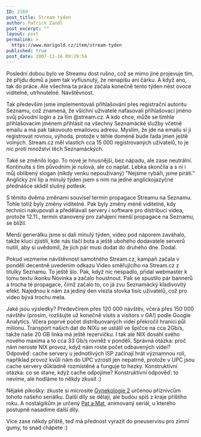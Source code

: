 ```yaml
---
ID: 2169
post_title: Stream týden
author: Patrick Zandl
post_excerpt: ""
layout: post
permalink: >
  https://www.marigold.cz/item/stream-tyden
published: true
post_date: 2007-11-16 09:29:54
---
```

Poslední dobou bylo ve Streamu dost rušno, což se mimo jiné projevuje tím, že přijdu domů a jsem tak vyflusnutý, že nenapíšu ani čárku. A když ano, tak do práce.  Ale všechna ta práce začala konečně tento týden nést ovoce viditelné, utrhnutelné. Návštěvnost.

Tak především jsme implementovali přihlašování přes registrační autoritu Seznamu, což znamená, že všichni uživatelé nafasovali přihlašovací jméno svůj původní login a za tím @stream.cz. A kdo chce, může se tímhle přihlašovacím jménem přihlásit na všechny Seznamácké služby včetně emailu a má pak takovouto emailovou adresu. Myslím, že jde na emailu si ji registrovat rovnou, výhoda, protože v téhle doméně bude řada jmen ještě volných. Stream.cz měl vlastích cca 15 000 registrovaných uživatelů, to je nic proti množství těch Seznamáckých. 

Také se změnilo logo. To nové je hnusnější, bez nápadu, ale zase neutrální. Kontinuita s tím původním je nulová, ale co naplat. Lebka skončila a s ní i můj oblíbený slogan (nikdy venku nepoužívaný) "Nejsme rybáři, jsme piráti." Anglicky zní líp a minulý týden jsem s ním na jedné anglickojazyčné přednášce sklidil slušný potlesk. 

S těmito dvěma změnami souvisel termín propagace Streamu na Seznamu. Tohle totiž byly změny viditelné. Pak byly změny méně viditelné, kdy technici nakupovali a předělávali servery i software pro distribuci videa, protože 12.11., termín stanovený pro zahájení menší propagace na Seznamu, se blížil. 

Menší generálku jsme si dali minulý týden, video pod náporem zaváhalo, takže kluci zjistili, kde nás tlačí bota a ještě ubohého dodavatele serverů nutili, aby si uvědomil, že jich pár musí dodat do druhého dne. Dodal. 

Pokud vezmeme návštěvnost samotného Stream.cz, kampaň začala v pondělí decentně uvedením odkazu Video směřujícího na Stream.cz z titulky Seznamu. To ještě šlo. Pak, když nic nespadlo, přidal webmaster k tomu textu ikonku Novinka a začalo houstnout. Pak se spustilo pár bannerů a trocha té propagace, čímž začalo to, co já zvu Seznamácký kladivovitý efekt. Najednou k nám za jediný den vlezla stovka tisíc uživatelů, což pro video bývá trochu mela. 

Jaké jsou výsledky? Předevčírem přes 120 000 návštěv, včera přes 150 000 návštěv (prosím, rozlišujte už konečně visits a visitors v GA!) podle Google Analytics. Včera poprvé počet distribuovaných videí překročil hranici půl milionu. Transport našich dat do NIXu se ustálil ve špičce na cca 2Gb/s, takže naše 20 GB linka má ještě rezervičku. I tak ale NIX dosáhl svého nového maxima a to cca 33 Gb/s rovněž v pondělí. Správná otázka: proč nám neroste NIX provoz, když nám roste počet odbavených videí? Odpověď: cache servery u jednotlivých ISP začínají hrát významnou roli, například provoz kvůli nám do UPC vzrostl jen nepatrně, protože v UPC jsou cache servery důkladně rozmístěné a funguje to hezky. Konstruktivní otázka: co se stane, když cache odpojíme? Konstruktivní odpověď: to nevíme, ale hodláme to někdy zkusit :)

Nějaké pikošky: zkuste si microsite <a href="http://www.gynekologie2.cz">Gynekologie 2</a> určenou příznivcům tohoto našeho seriálku. Další díly se dělají, ale budou spíš z kraje příštího roku. A nostalgikům je určený <a href="http://www.stream.cz/video/110/13227-pat-a-mat-spekacky">Pat a Mat</a>, animovaný seriál, u kterého postupně nasadíme další díly. 

Více zase někdy příště, teď má přednost vyrazit do pneuservisu pro zimní gumy, to snad chápete :)